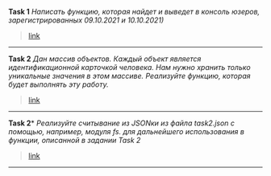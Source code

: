 **Task 1**
_Написать функцию, которая найдет и выведет в консоль юзеров, зарегистрированных 09.10.2021 и 10.10.2021)_
>[link](https://github.com/Artemhx/Practice_testing/blob/main/javascript/HW_3/HW_3_Task%201.js)
***
**Task 2**
_Дан массив объектов. Каждый объект является идентификационной карточкой человека. Нам нужно хранить только уникальные значения в этом массиве. Реализуйте функцию, которая будет выполнять эту работу._
>[link](https://github.com/Artemhx/Practice_testing/blob/main/javascript/HW_3/HW_3_Task%202.js)
***
**Task 2***
_Реализуйте считывание из JSONки из файла task2.json с помощью, например, модуля fs. для дальнейшего использования в функции, описанной в задании Task 2_
>[link](https://github.com/Artemhx/Practice_testing/blob/main/javascript/HW_3/HW_3_Task%202.1.js)
***